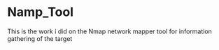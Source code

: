 # Namp_Tool
This is the work i did on the Nmap network mapper tool for information gathering of the target  
